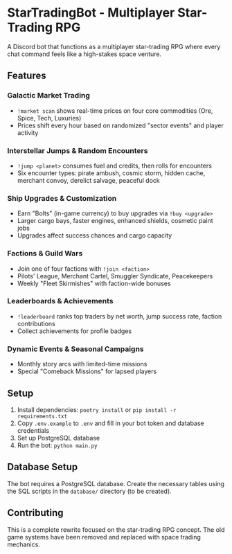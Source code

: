 # StarTradingBot - Multiplayer Star-Trading RPG

A Discord bot that functions as a multiplayer star-trading RPG where every chat command feels like a high-stakes space venture.

## Features

### Galactic Market Trading
- `!market scan` shows real-time prices on four core commodities (Ore, Spice, Tech, Luxuries)
- Prices shift every hour based on randomized "sector events" and player activity

### Interstellar Jumps & Random Encounters
- `!jump <planet>` consumes fuel and credits, then rolls for encounters
- Six encounter types: pirate ambush, cosmic storm, hidden cache, merchant convoy, derelict salvage, peaceful dock

### Ship Upgrades & Customization
- Earn "Bolts" (in-game currency) to buy upgrades via `!buy <upgrade>`
- Larger cargo bays, faster engines, enhanced shields, cosmetic paint jobs
- Upgrades affect success chances and cargo capacity

### Factions & Guild Wars
- Join one of four factions with `!join <faction>`
- Pilots' League, Merchant Cartel, Smuggler Syndicate, Peacekeepers
- Weekly "Fleet Skirmishes" with faction-wide bonuses

### Leaderboards & Achievements
- `!leaderboard` ranks top traders by net worth, jump success rate, faction contributions
- Collect achievements for profile badges

### Dynamic Events & Seasonal Campaigns
- Monthly story arcs with limited-time missions
- Special "Comeback Missions" for lapsed players

## Setup

1. Install dependencies: `poetry install` or `pip install -r requirements.txt`
2. Copy `.env.example` to `.env` and fill in your bot token and database credentials
3. Set up PostgreSQL database
4. Run the bot: `python main.py`

## Database Setup

The bot requires a PostgreSQL database. Create the necessary tables using the SQL scripts in the `database/` directory (to be created).

## Contributing

This is a complete rewrite focused on the star-trading RPG concept. The old game systems have been removed and replaced with space trading mechanics.